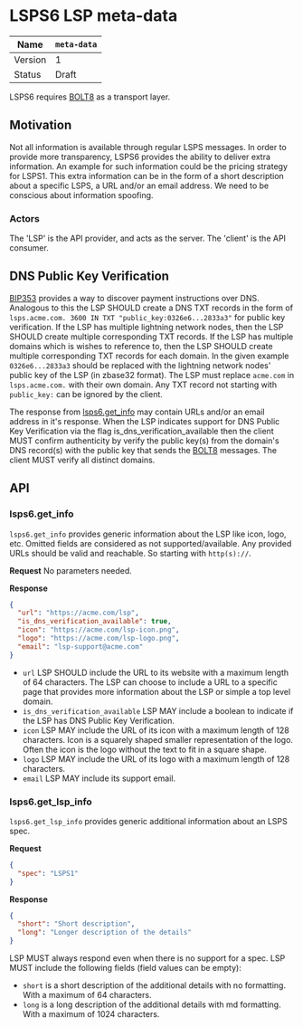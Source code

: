 # LSPS6 LSP meta-data

| Name    | `meta-data` |
| ------- |---------------|
| Version | 1             |
| Status  | Draft         |

LSPS6 requires [BOLT8][] as a transport layer.

[BOLT8]: https://github.com/lightning/bolts/blob/master/08-transport.md

## Motivation

Not all information is available through regular LSPS messages.
In order to provide more transparency, LSPS6 provides the ability to deliver extra information.
An example for such information could be the pricing strategy for LSPS1.
This extra information can be in the form of a short description about a specific LSPS, a URL and/or an email address.
We need to be conscious about information spoofing.

### Actors

The 'LSP' is the API provider, and acts as the server.
The 'client' is the API consumer.

## DNS Public Key Verification

[BIP353][] provides a way to discover payment instructions over DNS.
Analogous to this the LSP SHOULD create a DNS TXT records in the form of
`lsps.acme.com. 3600 IN TXT "public_key:0326e6...2833a3"` for public key verification.
If the LSP has multiple lightning network nodes, then the LSP SHOULD create multiple corresponding TXT records.
If the LSP has multiple domains which is wishes to reference to, then the LSP SHOULD create multiple corresponding TXT records for each domain.
In the given example `0326e6...2833a3` should be replaced with the lightning network nodes' public key of the LSP (in zbase32 format).
The LSP must replace `acme.com` in `lsps.acme.com.` with their own domain.
Any TXT record not starting with `public_key:` can be ignored by the client.

The response from [lsps6.get_info](#lsps6get_info) may contain URLs and/or an email address in it's response.
When the LSP indicates support for DNS Public Key Verification via the flag is_dns_verification_available then
the client MUST confirm authenticity by verify the public key(s) from the domain's DNS record(s)
with the public key that sends the [BOLT8][] messages.
The client MUST verify all distinct domains.

[BIP353]: https://github.com/bitcoin/bips/blob/master/bip-0353.mediawiki

## API

### lsps6.get_info

`lsps6.get_info` provides generic information about the LSP like icon, logo, etc. Omitted fields are considered as not supported/available.
Any provided URLs should be valid and reachable. So starting with `http(s)://`.

**Request** No parameters needed.

**Response**

```JSON
{
  "url": "https://acme.com/lsp",
  "is_dns_verification_available": true,
  "icon": "https://acme.com/lsp-icon.png",
  "logo": "https://acme.com/lsp-logo.png",
  "email": "lsp-support@acme.com"
}
```

- `url` LSP SHOULD include the URL to its website with a maximum length of 64 characters.
The LSP can choose to include a URL to a specific page that provides more information about the LSP or simple a top level domain.
- `is_dns_verification_available` LSP MAY include a boolean to indicate if the LSP has DNS Public Key Verification.
- `icon` LSP MAY include the URL of its icon with a maximum length of 128 characters.
  Icon is a squarely shaped smaller representation of the logo.
  Often the icon is the logo without the text to fit in a square shape.
- `logo` LSP MAY include the URL of its logo with a maximum length of 128 characters.
- `email` LSP MAY include its support email.

### lsps6.get_lsp_info

`lsps6.get_lsp_info` provides generic additional information about an LSPS spec.

**Request**
```JSON
{
  "spec": "LSPS1"
}
```

**Response**

```JSON
{
  "short": "Short description",
  "long": "Longer description of the details"
}
```

LSP MUST always respond even when there is no support for a spec. LSP MUST include the following fields
(field values can be empty):
- `short` is a short description of the additional details with no formatting. With a maximum of 64 characters.
- `long` is a long description of the additional details with md formatting. With a maximum of 1024 characters.
